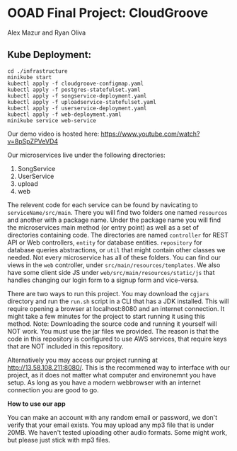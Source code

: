 # OOAD Final Project: CloudGroove
Alex Mazur and Ryan Oliva

## Kube Deployment:

```
cd ./infrastructure
minikube start
kubectl apply -f cloudgroove-configmap.yaml
kubectl apply -f postgres-statefulset.yaml
kubectl apply -f songservice-deployment.yaml
kubectl apply -f uploadservice-statefulset.yaml
kubectl apply -f userservice-deployment.yaml
kubectl apply -f web-deployment.yaml
minikube service web-service
```
Our demo video is hosted here: https://www.youtube.com/watch?v=8pSpZPVeVD4

Our microservices live under the following directories:
1. SongService
2. UserService
3. upload
4. web

The relevent code for each service can be found by navicating to `serviceName/src/main`. There you will find two folders one named `resources` and another with a package name. 
Under the package name you will find the microservices main method (or entry point) as well as a set of directories containing code. The directories are named `controller` for REST API or Web controllers, `entity` for database entities. `repository` for database queries abstractions, or `util` that might contain other classes we needed. Not every microservice has all of these folders. You can find our views in the `web` controller, under `src/main/resources/templates`. We also have some client side JS under `web/src/main/resources/static/js` that handles changing our login form to a signup form and vice-versa.

There are two ways to run this project. You may download the `cgjars` directory and run the `run.sh` script in a CLI that has a JDK installed. This will require opening a browser at localhost:8080 and an internet connection. It might take a few minutes for the project to start running it using this method. Note: Downloading the source code and running it yourself will NOT work. You must use the jar files we provided. The reason is that the code in this repository is configured to use AWS services, that require keys that are NOT included in this repository. 

Alternatively you may access our project running at http://13.58.108.211:8080/. This is the recommened way to interface with our project, as it does not matter what computer and environemnt you have setup. As long as you have a modern webbrowser with an internet connection you are good to go. 

**How to use our app**

You can make an account with any random email or password, we don't verify that your email exists. You may upload any mp3 file that is under 20MB. We haven't tested uploading other audio formats. Some might work, but please just stick with mp3 files. 
